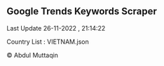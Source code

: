 

## Google Trends Keywords Scraper 
 
Last Update 26-11-2022 , 21:14:22

Country List :
VIETNAM.json



© Abdul Muttaqin 
